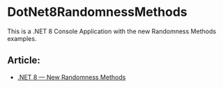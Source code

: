 # DotNet8RandomnessMethods
This is a .NET 8 Console Application with the new Randomness Methods examples.

## Article:
- [.NET 8 — New Randomness Methods](https://henriquesd.medium.com/net-8-new-randomness-methods-f2422f55320f)
